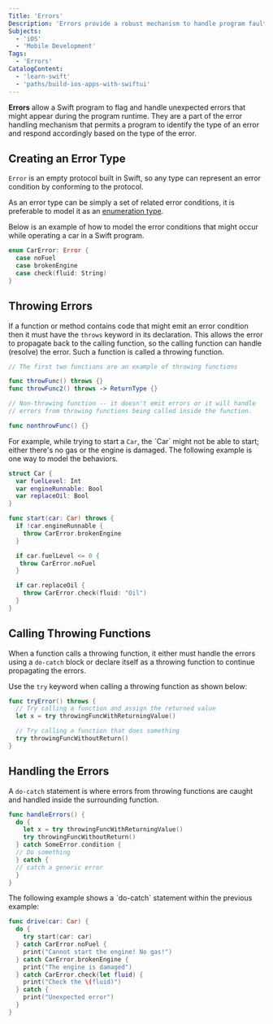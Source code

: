 ```yaml
---
Title: 'Errors'
Description: 'Errors provide a robust mechanism to handle program faults.'
Subjects:
  - 'iOS'
  - 'Mobile Development'
Tags:
  - 'Errors'
CatalogContent:
  - 'learn-swift'
  - 'paths/build-ios-apps-with-swiftui'
---
```


**Errors** allow a Swift program to flag and handle unexpected errors that might appear during the program runtime. They are a part of the error handling mechanism that permits a program to identify the type of an error and respond accordingly based on the type of the error.

## Creating an Error Type

`Error` is an empty protocol built in Swift, so any type can represent an error condition by conforming to the protocol.

As an error type can be simply a set of related error conditions, it is preferable to model it as an [enumeration type](https://www.codecademy.com/resources/docs/swift/enums).

Below is an example of how to model the error conditions that might occur while operating a car in a Swift program.

```swift
enum CarError: Error {
  case noFuel
  case brokenEngine
  case check(fluid: String)
}
```

## Throwing Errors

If a function or method contains code that might emit an error condition then it must have the `throws` keyword in its declaration. This allows the error to propagate back to the calling function, so the calling function can handle (resolve) the error. Such a function is called a throwing function.

```swift
// The first two functions are an example of throwing functions

func throwFunc() throws {}
func throwFunc2() throws -> ReturnType {}

// Non-throwing function -- it doesn't emit errors or it will handle
// errors from throwing functions being called inside the function.

func nonthrowFunc() {}
```

For example, while trying to start a `Car`, the ˋCar` might not be able to start; either there's no gas or the engine is damaged. The following example is one way to model the behaviors.

```swift
struct Car {
  var fuelLevel: Int
  var engineRunnable: Bool
  var replaceOil: Bool
}

func start(car: Car) throws {
  if !car.engineRunnable {
    throw CarError.brokenEngine
  }

  if car.fuelLevel <= 0 {
   throw CarError.noFuel
  }

  if car.replaceOil {
    throw CarError.check(fluid: "Oil")
  }
}
```

## Calling Throwing Functions

When a function calls a throwing function, it either must handle the errors using a `do-catch` block or declare itself as a throwing function to continue propagating the errors.

Use the `try` keyword when calling a throwing function as shown below:

```swift
func tryError() throws {
  // Try calling a function and assign the returned value
  let x = try throwingFuncWithReturningValue()

  // Try calling a function that does something
  try throwingFuncWithoutReturn()
}
```

## Handling the Errors

A `do-catch` statement is where errors from throwing functions are caught and handled inside the surrounding function.

```swift
func handleErrors() {
  do {
    let x = try throwingFuncWithReturningValue()
    try throwingFuncWithoutReturn()
  } catch SomeError.condition {
  // Do something
  } catch {
  // catch a generic error
  }
}
```

The following example shows a ˋdo-catch` statement within the previous example:

```swift
func drive(car: Car) {
  do {
    try start(car: car)
  } catch CarError.noFuel {
    print("Cannot start the engine! No gas!")
  } catch CarError.brokenEngine {
    print("The engine is damaged")
  } catch CarError.check(let fluid) {
    print("Check the \(fluid)")
  } catch {
    print("Unexpected error")
  }
}
```
